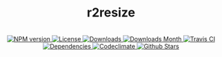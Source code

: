 <h1 align="center">r2resize</h1>

<div align="center">
  <strong></strong>
</div>

<br />

<div align="center">
  <!-- NPM version -->
  <a href="https://npmjs.org/package/r2resize" target="_blank">
    <img src="https://img.shields.io/npm/v/r2resize.svg" alt="NPM version" />
  </a>
  <!-- License -->
  <a href="https://npmjs.org/package/r2resize" target="_blank">
    <img src="https://img.shields.io/npm/l/r2resize.svg" alt="License" />
  </a>
  <!-- Downloads -->
  <a href="https://npmjs.org/package/r2resize" target="_blank">
    <img src="https://img.shields.io/npm/dt/r2resize.svg" alt="Downloads" />
  </a>
  <!-- Downloads Month -->
  <a href="https://npmjs.org/package/r2resize" target="_blank">
    <img src="https://img.shields.io/npm/dm/r2resize.svg" alt="Downloads Month" />
  </a>
  <!-- Travis CI -->
  <a href="https://travis-ci.org/r2js/r2resize" target="_blank">
    <img src="https://img.shields.io/travis/r2js/r2resize.svg" alt="Travis CI" />
  </a>
  <!-- Dependencies -->
  <a href="https://david-dm.org/r2js/r2resize" target="_blank">
    <img src="https://img.shields.io/david/r2js/r2resize.svg" alt="Dependencies" />
  </a>
  <!-- Codeclimate -->
  <a href="https://codeclimate.com/github/r2js/r2resize" target="_blank">
    <img src="https://img.shields.io/codeclimate/github/r2js/r2resize.svg" alt="Codeclimate" />
  </a>
  <!-- Github Stars -->
  <a href="https://github.com/r2js/r2resize" target="_blank">
    <img src="https://img.shields.io/github/stars/r2js/r2resize.svg?label=%E2%98%85" alt="Github Stars" />
  </a>
</div>

<br />

